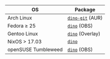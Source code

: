 | OS                  | Package|
| ------------------- | ------ |
| Arch Linux          | [`dino-git`](https://aur.archlinux.org/packages/dino-git/) (AUR)     |
| Fedora ≥ 25         | [`dino`](https://software.opensuse.org/download.html?project=home%3Adarix%3Aplayground%3Adino&package=dino) (OBS) |
| Gentoo Linux        | [`dino`](https://github.com/csmk/frabjous/tree/master/net-im/dino) (Overlay) |
| NixOS > 17.03       | [`dino`](https://github.com/NixOS/nixpkgs/blob/master/pkgs/applications/networking/instant-messengers/dino/default.nix) |
| openSUSE Tumbleweed | [`dino`](https://software.opensuse.org/download.html?project=home%3Adarix%3Aplayground%3Adino&package=dino) (OBS) |

